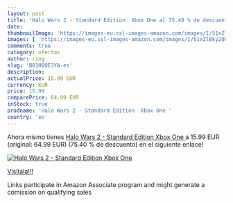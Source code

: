 ```yaml
---
layout: post
title: 'Halo Wars 2 - Standard Edition  Xbox One al 75.40 % de descuento'
date: 
thumbnailImage: 'https://images-eu.ssl-images-amazon.com/images/I/51xZlBky2QL._SL200_.jpg'
images: [ 'https://images-eu.ssl-images-amazon.com/images/I/51xZlBky2QL._SL200_.jpg' ]
comments: true
category: ofertas
author: ring
slug: 'B01H0QE3YA-es'
description:
actualPrice: 15.99 EUR
currency: EUR
price: 15.99
comparePrice: 64.99 EUR
inStock: true
prodname: 'Halo Wars 2 - Standard Edition  Xbox One '
country: 'es'
---
```


Ahora mismo tienes [Halo Wars 2 - Standard Edition  Xbox One ](https://www.amazon.es/dp/B01H0QE3YA/?tag=tolees-21) a 15.99 EUR (original: 64.99 EUR) (75.40 %  de descuento) en el siguiente enlace!

[![Halo Wars 2 - Standard Edition  Xbox One](https://images-eu.ssl-images-amazon.com/images/I/51xZlBky2QL._SL200_.jpg)](https://www.amazon.es/dp/B01H0QE3YA/?tag=tolees-21)

[Visítala!!!](https://www.amazon.es/dp/B01H0QE3YA/?tag=tolees-21)

Links participate in Amazon Associate program and might generate a comission on qualifying sales
